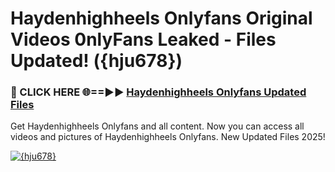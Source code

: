 # Haydenhighheels Onlyfans Original Videos 0nlyFans Leaked - Files Updated! ({hju678})

<h3>🔴 CLICK HERE 🌐==►► <a href="https://tinyurl.com/ms9xzufz" rel="nofollow">Haydenhighheels Onlyfans Updated Files</a></h3>

Get Haydenhighheels Onlyfans and all content. Now you can access all videos and pictures of Haydenhighheels Onlyfans. New Updated Files 2025!

[![{hju678}](https://i.imgur.com/PQ7UWWw.gif)](https://tinyurl.com/ms9xzufz)